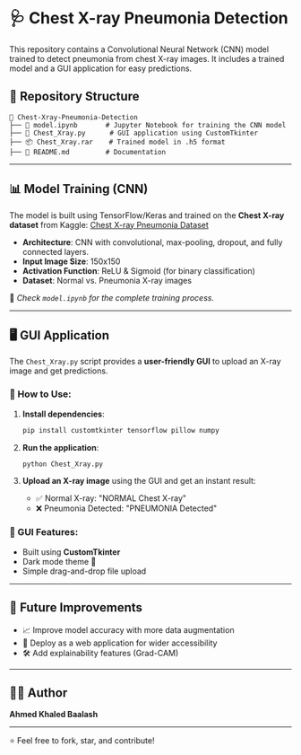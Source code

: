 # 🩺 Chest X-ray Pneumonia Detection

This repository contains a Convolutional Neural Network (CNN) model trained to detect pneumonia from chest X-ray images. It includes a trained model and a GUI application for easy predictions.

## 📂 Repository Structure

```
📁 Chest-Xray-Pneumonia-Detection
├── 📜 model.ipynb       # Jupyter Notebook for training the CNN model
├── 📜 Chest_Xray.py      # GUI application using CustomTkinter
├── 📦 Chest_Xray.rar    # Trained model in .h5 format
├── 📜 README.md         # Documentation
```

---

## 📊 Model Training (CNN)

The model is built using TensorFlow/Keras and trained on the **Chest X-ray dataset** from Kaggle: [Chest X-ray Pneumonia Dataset](https://www.kaggle.com/datasets/paultimothymooney/chest-xray-pneumonia)

- **Architecture**: CNN with convolutional, max-pooling, dropout, and fully connected layers.
- **Input Image Size**: 150x150
- **Activation Function**: ReLU & Sigmoid (for binary classification)
- **Dataset**: Normal vs. Pneumonia X-ray images

📌 *Check `model.ipynb` for the complete training process.*

---

## 🖥️ GUI Application

The `Chest_Xray.py` script provides a **user-friendly GUI** to upload an X-ray image and get predictions.

### 🔧 How to Use:

1. **Install dependencies**:
   ```bash
   pip install customtkinter tensorflow pillow numpy
   ```

2. **Run the application**:
   ```bash
   python Chest_Xray.py
   ```

3. **Upload an X-ray image** using the GUI and get an instant result:
   - ✅ Normal X-ray: "NORMAL Chest X-ray"
   - ❌ Pneumonia Detected: "PNEUMONIA Detected"

### 🎨 GUI Features:
- Built using **CustomTkinter**
- Dark mode theme 🌙
- Simple drag-and-drop file upload

---

## 🚀 Future Improvements
- 📈 Improve model accuracy with more data augmentation
- 🏥 Deploy as a web application for wider accessibility
- 🛠️ Add explainability features (Grad-CAM)

---

## 👨‍💻 Author
**Ahmed Khaled Baalash**

---

⭐ Feel free to fork, star, and contribute!


